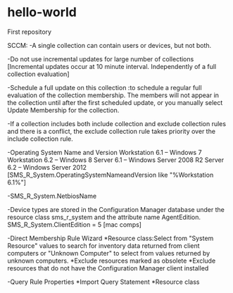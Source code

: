 hello-world
===========

First repository

SCCM:
-A single collection can contain users or devices, but not both.

-Do not use incremental updates for large number of collections [Incremental updates occur at 10 minute interval. Independently of a full collection evaluation]

-Schedule a full update on this collection :to schedule a regular full evaluation of the collection membership. The members will not appear in the collection until after the first scheduled update, or you manually select Update Membership for the collection. 

-If a collection includes both include collection and exclude collection rules and there is a conflict, the exclude   collection rule takes priority over the include collection rule.

-Operating System Name and Version
  Workstation 6.1 – Windows 7
  Workstation 6.2 – Windows 8
  Server 6.1 – Windows Server 2008 R2
  Server 6.2 – Windows Server 2012
 [SMS_R_System.OperatingSystemNameandVersion like "%Workstation 6.1%"]

-SMS_R_System.NetbiosName

-Device types are stored in the Configuration Manager database under the resource class sms_r_system and the attribute  name AgentEdition. SMS_R_System.ClientEdition = 5 [mac comps]

-Direct Membership Rule Wizard
 *Resource class:Select from "System Resource" values to search for inventory data returned from client computers or   "Unknown  Computer" to select from values returned by unknown computers.
 *Exclude resources marked as obsolete
 *Exclude resources that do not have the Configuration Manager client installed

-Query Rule Properties
 *Import Query Statement
 *Resource class
